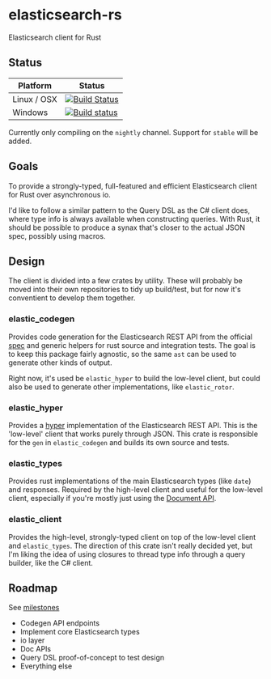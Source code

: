 # elasticsearch-rs
Elasticsearch client for Rust

## Status

Platform  | Status
------------- | -------------
Linux / OSX  | [![Build Status](https://travis-ci.org/KodrAus/elasticsearch-rs.svg?branch=master)](https://travis-ci.org/KodrAus/elasticsearch-rs)
Windows  | [![Build status](https://ci.appveyor.com/api/projects/status/s0yo6i7sr4kc5sd5?svg=true)](https://ci.appveyor.com/project/KodrAus/elasticsearch-rs)

Currently only compiling on the `nightly` channel. Support for `stable` will be added.

## Goals

To provide a strongly-typed, full-featured and efficient Elasticsearch client for Rust over asynchronous io.

I'd like to follow a similar pattern to the Query DSL as the C# client does, where type info is always available when constructing queries. With Rust, it should be possible to produce a synax that's closer to the actual JSON spec, possibly using macros.

## Design

The client is divided into a few crates by utility. These will probably be moved into their own repositories to tidy up build/test, but for now it's conventient to develop them together.

### elastic_codegen

Provides code generation for the Elasticsearch REST API from the official [spec](https://github.com/elastic/elasticsearch/tree/master/rest-api-spec) and generic helpers for rust source and integration tests. The goal is to keep this package fairly agnostic, so the same `ast` can be used to generate other kinds of output.

Right now, it's used be `elastic_hyper` to build the low-level client, but could also be used to generate other implementations, like `elastic_rotor`.

### elastic_hyper

Provides a [hyper]("https://github.com/hyperium/hyper") implementation of the Elasticsearch REST API. This is the 'low-level' client that works purely through JSON. This crate is responsible for the `gen` in `elastic_codegen` and builds its own source and tests.

### elastic_types

Provides rust implementations of the main Elasticsearch types (like `date`) and responses. Required by the high-level client and useful for the low-level client, especially if you're mostly just using the [Document API](https://www.elastic.co/guide/en/elasticsearch/reference/current/docs.html?q=document).

### elastic_client

Provides the high-level, strongly-typed client on top of the low-level client and `elastic_types`. The direction of this crate isn't really decided yet, but I'm liking the idea of using closures to thread type info through a query builder, like the C# client.

## Roadmap

See [milestones](https://github.com/KodrAus/elasticsearch-rs/milestones)

- Codegen API endpoints
- Implement core Elasticsearch types
- io layer
- Doc APIs
- Query DSL proof-of-concept to test design
- Everything else
